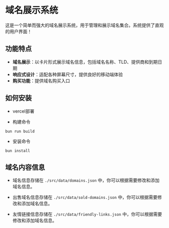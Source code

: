 # 域名展示系统

这是一个简单而强大的域名展示系统，用于管理和展示域名集合。系统提供了直观的用户界面！

## 功能特点

- **域名展示**：以卡片形式展示域名信息，包括域名名称、TLD、提供商和到期日期
- **响应式设计**：适配各种屏幕尺寸，提供良好的移动端体验
- **购买功能**：提供域名购买入口

## 如何安装

- vercel部署

- 构建命令 
```
bun run build
```

- 安装命令
```
bun install
```

## 域名内容信息

- 域名信息存储在 `./src/data/domains.json` 中，你可以根据需要修改和添加域名信息。

- 出售域名信息存储在 `./src/data/sold-domains.json` 中，你可以根据需要修改和添加域名信息。

- 友情链接信息存储在 `./src/data/friendly-links.json` 中，你可以根据需要修改和添加域名信息。
